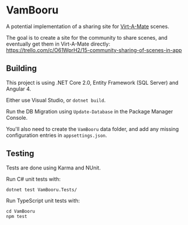 # VamBooru

A potential implementation of a sharing site for [Virt-A-Mate](https://www.patreon.com/meshedvr) scenes.

The goal is to create a site for the community to share scenes, and eventually get them in Virt-A-Mate directly: https://trello.com/c/O61WprH2/15-community-sharing-of-scenes-in-app

## Building

This project is using .NET Core 2.0, Entity Framework (SQL Server) and Angular 4.

Either use Visual Studio, or `dotnet build`.

Run the DB Migration using `Update-Database` in the Package Manager Console.

You'll also need to create the `VamBooru` data folder, and add any missing configuration entries in `appsettings.json`.

## Testing

Tests are done using Karma and NUnit.

Run C# unit tests with:

```
dotnet test VamBooru.Tests/
```

Run TypeScript unit tests with:

```
cd VamBooru
npm test
```